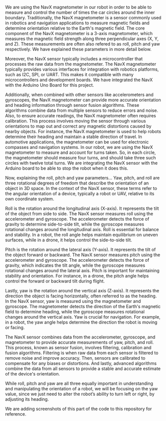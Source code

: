 We are using the NavX magnetometer in our robot in order to be able to measure and control the number of times the car circles around the inner boundary. Traditionally, the NavX magnetometer is a sensor commonly used in robotics and navigation applications to measure magnetic fields and determine orientation relative to the Earth's magnetic field. The core component of the NavX magnetometer is a 3-axis magnetometer, which measures the magnetic field strength along three perpendicular axes (X, Y, and Z). These measurements are often also refered to as roll, pitch and yaw respectively. We have explained these parameters in more detail below.

Moreover, the NavX sensor typically includes a microcontroller that processes the raw data from the magnetometer. The NavX magnetometer typically provides various interfaces for integration with robotics platforms, such as I2C, SPI, or UART. This makes it compatible with many microcontrollers and development boards. We have integrated the NavX with the Arduino Uno Board for this project.

Additionally, when combined with other sensors like accelerometers and gyroscopes, the NavX magnetometer can provide more accurate orientation and heading information through sensor fusion algorithms. These algorithms combine data from multiple sensors to reduce errors and noise. Also, to ensure accurate readings, the NavX magnetometer often requires calibration. This process involves moving the sensor through various orientations to map out and correct any magnetic distortions caused by nearby objects. For instance, the NavX magnetometer is used to help robots determine their heading and maintain a stable direction of travel. In automotive applications, the magnetometer can be used for electronic compasses and navigation systems. In our robot, we are using the NavX magnetometer to measure and account for turns taken. So, in each circle, the magnetometer should measure four turns, and should take three such circles with twelve total turns. We are integrating the NavX sensor with the Arduino board to be able to stop the robot when it does this.

Now, explaining the roll, pitch and yaw parameters… Yaw, pitch, and roll are three rotational degrees of freedom that describe the orientation of an object in 3D space. In the context of the NavX sensor, these terms refer to the angular orientation of a device, typically a robot or UAV, relative to its own coordinate system.

Roll is the rotation around the longitudinal axis (X-axis). It represents the tilt of the object from side to side. The NavX sensor measures roll using the accelerometer and gyroscope. The accelerometer detects the force of gravity to determine side-to-side tilt, while the gyroscope measures rotational changes around the longitudinal axis. Roll is essential for balance and stability. In a robot, the roll angle helps maintain equilibrium on uneven surfaces, while in a drone, it helps control the side-to-side tilt.

Pitch is the rotation around the lateral axis (Y-axis). It represents the tilt of the object forward or backward. The NavX sensor measures pitch using the accelerometer and gyroscope. The accelerometer detects the force of gravity, which indicates the tilt angle, while the gyroscope measures rotational changes around the lateral axis. Pitch is important for maintaining stability and orientation. For instance, in a drone, the pitch angle helps control the forward or backward tilt during flight.

Lastly, yaw is the rotation around the vertical axis (Z-axis). It represents the direction the object is facing horizontally, often referred to as the heading. In the NavX sensor, yaw is measured using the magnetometer and gyroscope. The magnetometer detects the direction of the Earth's magnetic field to determine heading, while the gyroscope measures rotational changes around the vertical axis. Yaw is crucial for navigation. For example, in a robot, the yaw angle helps determine the direction the robot is moving or facing.

The NavX sensor combines data from the accelerometer, gyroscope, and magnetometer to provide accurate measurements of yaw, pitch, and roll. This process, known as sensor fusion, involves filtering, calibration and fusion algorithms. Filtering is when raw data from each sensor is filtered to remove noise and improve accuracy. Then, sensors are calibrated to compensate for any biases or distortions. And lastly, advanced algorithms combine the data from all sensors to provide a stable and accurate estimate of the device's orientation.

While roll, pitch and yaw are all three equally important in understanding and manipulating the orientation of a robot, we will be focusing on the yaw value, since we just need to alter the robot’s ability to turn left or right, by adjusting its heading.

We are adding screenshots of this part of the code to this repository for reference.
